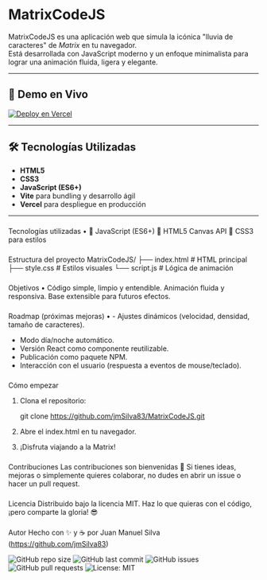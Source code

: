# MatrixCodeJS

MatrixCodeJS es una aplicación web que simula la icónica "lluvia de caracteres" de *Matrix* en tu navegador.  
Está desarrollada con JavaScript moderno y un enfoque minimalista para lograr una animación fluida, ligera y elegante.

---

## 🚀 Demo en Vivo

[![Deploy en Vercel](https://img.shields.io/badge/Demo%20App-Click%20Aqu%C3%AD-green?style=for-the-badge)](https://matrix-code-js-jms83.vercel.app/)


---

## 🛠️ Tecnologías Utilizadas

- **HTML5**  
- **CSS3**  
- **JavaScript (ES6+)**  
- **Vite** para bundling y desarrollo ágil  
- **Vercel** para despliegue en producción

---



###
Tecnologías utilizadas
•	🚀 JavaScript (ES6+)
🎨 HTML5 Canvas API
💅 CSS3 para estilos

###
Estructura del proyecto
MatrixCodeJS/
├── index.html         # HTML principal
├── style.css          # Estilos visuales
└── script.js          # Lógica de animación

###
Objetivos
•	Código simple, limpio y entendible.
Animación fluida y responsiva.
Base extensible para futuros efectos.

###
Roadmap (próximas mejoras)
•	- Ajustes dinámicos (velocidad, densidad, tamaño de caracteres).
- Modo día/noche automático.
- Versión React como componente reutilizable.
- Publicación como paquete NPM.
- Interacción con el usuario (respuesta a eventos de mouse/teclado).

###
Cómo empezar
1. Clona el repositorio:

    git clone https://github.com/jmSilva83/MatrixCodeJS.git

2. Abre el index.html en tu navegador.

3. ¡Disfruta viajando a la Matrix!

###
Contribuciones
Las contribuciones son bienvenidas 🚀
Si tienes ideas, mejoras o simplemente quieres colaborar, no dudes en abrir un issue o hacer un pull request.

###
Licencia
Distribuido bajo la licencia MIT.
Haz lo que quieras con el código, ¡pero comparte la gloria! 😎

###
Autor
Hecho con ✨ y ☕ por Juan Manuel Silva (https://github.com/jmSilva83)

![GitHub repo size](https://img.shields.io/github/repo-size/jmSilva83/MatrixCodeJS?color=green)
![GitHub last commit](https://img.shields.io/github/last-commit/jmSilva83/MatrixCodeJS)
![GitHub issues](https://img.shields.io/github/issues/jmSilva83/MatrixCodeJS)
![GitHub pull requests](https://img.shields.io/github/issues-pr/jmSilva83/MatrixCodeJS)
![License: MIT](https://img.shields.io/badge/License-MIT-yellow.svg)
